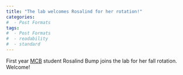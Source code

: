 ```yaml
---
title: "The lab welcomes Rosalind for her rotation!"
categories:
#  - Post Formats
tags:
#  - Post Formats
#  - readability
#  - standard
---
```

First year [MCB](https://mcb-seattle.edu/) student Rosalind Bump joins the lab for her fall rotation. Welcome!
